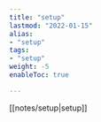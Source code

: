 ```yaml
---
title: "setup"
lastmod: "2022-01-15"
alias:
- "setup"
tags:
- "setup"
weight: -5
enableToc: true

---
```


[[notes/setup|setup]]